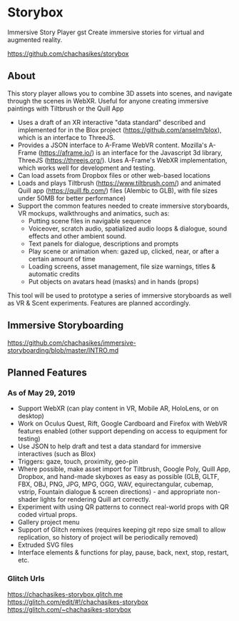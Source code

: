 # Storybox
Immersive Story Player
gst
Create immersive stories for virtual and augmented reality.

https://github.com/chachasikes/storybox


## About
This story player allows you to combine 3D assets into scenes, and navigate through the scenes in WebXR.
Useful for anyone creating immersive paintings with Tiltbrush or the Quill App

* Uses a draft of an XR interactive "data standard" described and implemented for in the Blox project (https://github.com/anselm/blox), which is an interface to ThreeJS.
* Provides a JSON interface to A-Frame WebVR content. Mozilla's A-Frame (https://aframe.io/) is an interface for the Javascript 3d library, ThreeJS (https://threejs.org/). Uses A-Frame's WebXR implementation, which works well for development and testing.
* Can load assets from Dropbox files or other web-based locations
* Loads and plays Tiltbrush (https://www.tiltbrush.com/) and animated Quill app (https://quill.fb.com/) files (Alembic to GLB), with file sizes under 50MB for better performance)
* Support the common features needed to create immersive storyboards, VR mockups, walkthroughs and animatics, such as:
  * Putting scene files in navigable sequence
  * Voiceover, scratch audio, spatialized audio loops & dialogue, sound effects and other ambient sound.
  * Text panels for dialogue, descriptions and prompts
  * Play scene or animation when: gazed up, clicked, near, or after a certain amount of time
  * Loading screens, asset management, file size warnings, titles & automatic credits
  * Put objects on avatars head (masks) and in hands (props)

This tool will be used to prototype a series of immersive storyboards as well as VR & Scent experiments. Features are planned accordingly.

## Immersive Storyboarding
https://github.com/chachasikes/immersive-storyboarding/blob/master/INTRO.md

## Planned Features

### As of May 29, 2019
* Support WebXR (can play content in VR, Mobile AR, HoloLens, or on desktop)
* Work on Oculus Quest, Rift, Google Cardboard and Firefox with WebVR features enabled (other support depending on access to equipment for testing)
* Use JSON to help draft and test a data standard for immersive interactives (such as Blox)
* Triggers: gaze, touch, proximity, geo-pin
* Where possible, make asset import for Tiltbrush, Google Poly, Quill App, Dropbox, and hand-made skyboxes as easy as possible (GLB, GLTF, FBX, OBJ, PNG, JPG, MPG, OGG, WAV, equirectangular, cubemap, vstrip, Fountain dialogue & screen directions) - and appropriate non-shader lights for rendering Quill art correctly.
* Experiment with using QR patterns to connect real-world props with QR coded virtual props.
* Gallery project menu
* Support of Glitch remixes (requires keeping git repo size small to allow replication, so history of project will be periodically removed)
* Extruded SVG files
* Interface elements & functions for play, pause, back, next, stop, restart, etc.

### Glitch Urls
https://chachasikes-storybox.glitch.me
https://glitch.com/edit/#!/chachasikes-storybox
https://glitch.com/~chachasikes-storybox
